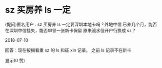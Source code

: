 # sz 买房养 ls 一定

(提问)匿名用户 : sz 买房养 ls 一定要深圳本地卡吗？外地中信 已养几个月，能否在深圳中信挂失，能否申领一张新卡保留 原来流水但开户行换成 sz？

2018-07-10

回答：现在按揭看重 sz 的 ls 和征 xin 记录。 之前 ls 记录不在新卡

显示(0 赞)